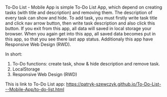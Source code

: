 To-Do List - Mobile App is simple To-Do List App, which depend on creating tasks (with title and description) and removing them. The description of every task can show and hide. To add task, you must firstly write task title and click nav arrow button, then write task description and also click this button. If you exit from this app, all data will saved in local storage your browser. When you again get into this app, all saved data becomes put in this app, so that you see there last app status. Additionaly this app have Responsive Web Design (RWD).

In short:
1. To-Do functions: create task, show & hide description and remove task.
2. LocalStorage
3. Responsive Web Design (RWD)

This is link to To-Do List app: https://patryk-szewczyk.github.io/To-Do-List---Mobile-App/to-do-list.html
